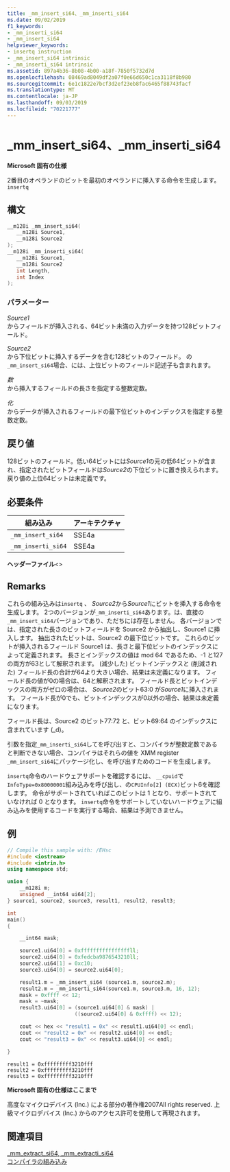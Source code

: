 ```yaml
---
title: _mm_insert_si64、_mm_inserti_si64
ms.date: 09/02/2019
f1_keywords:
- _mm_inserti_si64
- _mm_insert_si64
helpviewer_keywords:
- insertq instruction
- _mm_insert_si64 intrinsic
- _mm_inserti_si64 intrinsic
ms.assetid: 897a4b36-8b08-4b00-a18f-7850f5732d7d
ms.openlocfilehash: 08469ad8049df2a07f0e66d650c1ca3118f8b980
ms.sourcegitcommit: 6e1c1822e7bcf3d2ef23eb8fac6465f88743facf
ms.translationtype: MT
ms.contentlocale: ja-JP
ms.lasthandoff: 09/03/2019
ms.locfileid: "70221777"
---
```

# <a name="_mm_insert_si64-_mm_inserti_si64"></a>_mm_insert_si64、_mm_inserti_si64

**Microsoft 固有の仕様**

2番目のオペランドのビットを最初のオペランドに挿入する命令を生成します。`insertq`

## <a name="syntax"></a>構文

```C
__m128i _mm_insert_si64(
   __m128i Source1,
   __m128i Source2
);
__m128i _mm_inserti_si64(
   __m128i Source1,
   __m128i Source2
   int Length,
   int Index
);
```

### <a name="parameters"></a>パラメーター

*Source1*\
からフィールドが挿入される、64ビット未満の入力データを持つ128ビットフィールド。

*Source2*\
から下位ビットに挿入するデータを含む128ビットのフィールド。  の`_mm_insert_si64`場合、には、上位ビットのフィールド記述子も含まれます。

*数*\
から挿入するフィールドの長さを指定する整数定数。

*化*\
からデータが挿入されるフィールドの最下位ビットのインデックスを指定する整数定数。

## <a name="return-value"></a>戻り値

128ビットのフィールド。低い64ビットには*Source1*の元の低64ビットが含まれ、指定されたビットフィールドは*Source2*の下位ビットに置き換えられます。 戻り値の上位64ビットは未定義です。

## <a name="requirements"></a>必要条件

|組み込み|アーキテクチャ|
|---------------|------------------|
|`_mm_insert_si64`|SSE4a|
|`_mm_inserti_si64`|SSE4a|

**ヘッダーファイル**\<>

## <a name="remarks"></a>Remarks

これらの組み込みは`insertq` 、 *Source2*から*Source1*にビットを挿入する命令を生成します。 2つのバージョンが`_mm_inserti_si64`あります。は、直接の`_mm_insert_si64`バージョンであり、ただちには存在しません。 各バージョンでは、指定された長さのビットフィールドを Source2 から抽出し、Source1 に挿入します。  抽出されたビットは、Source2 の最下位ビットです。  これらのビットが挿入されるフィールド Source1 は、長さと最下位ビットのインデックスによって定義されます。  長さとインデックスの値は mod 64 であるため、-1 と127の両方が63として解釈されます。 (減少した) ビットインデックスと (削減された) フィールド長の合計が64より大きい場合、結果は未定義になります。 フィールド長の値が0の場合は、64と解釈されます。 フィールド長とビットインデックスの両方がゼロの場合は、 *Source2*のビット63:0 が*Source1*に挿入されます。 フィールド長が0でも、ビットインデックスが0以外の場合、結果は未定義になります。

フィールド長は、Source2 のビット77:72 と、ビット69:64 のインデックスに含まれています (_d)。

引数を指定`_mm_inserti_si64`してを呼び出すと、コンパイラが整数定数であると判断できない場合、コンパイラはそれらの値を XMM register `_mm_insert_si64`にパッケージ化し、を呼び出すためのコードを生成します。

`insertq`命令のハードウェアサポートを確認するには、 `__cpuid`で`InfoType=0x80000001`組み込みを呼び出し、の`CPUInfo[2] (ECX)`ビット6を確認します。 命令がサポートされていればこのビットは 1 となり、サポートされていなければ 0 となります。 `insertq`命令をサポートしていないハードウェアに組み込みを使用するコードを実行する場合、結果は予測できません。

## <a name="example"></a>例

```cpp
// Compile this sample with: /EHsc
#include <iostream>
#include <intrin.h>
using namespace std;

union {
    __m128i m;
    unsigned __int64 ui64[2];
} source1, source2, source3, result1, result2, result3;

int
main()
{

    __int64 mask;

    source1.ui64[0] = 0xffffffffffffffffll;
    source2.ui64[0] = 0xfedcba9876543210ll;
    source2.ui64[1] = 0xc10;
    source3.ui64[0] = source2.ui64[0];

    result1.m = _mm_insert_si64 (source1.m, source2.m);
    result2.m = _mm_inserti_si64(source1.m, source3.m, 16, 12);
    mask = 0xffff << 12;
    mask = ~mask;
    result3.ui64[0] = (source1.ui64[0] & mask) |
                      ((source2.ui64[0] & 0xffff) << 12);

    cout << hex << "result1 = 0x" << result1.ui64[0] << endl;
    cout << "result2 = 0x" << result2.ui64[0] << endl;
    cout << "result3 = 0x" << result3.ui64[0] << endl;

}
```

```Output
result1 = 0xfffffffff3210fff
result2 = 0xfffffffff3210fff
result3 = 0xfffffffff3210fff
```

**Microsoft 固有の仕様はここまで**

高度なマイクロデバイス (Inc.) による部分の著作権2007All rights reserved. 上級マイクロデバイス (Inc.) からのアクセス許可を使用して再現されます。

## <a name="see-also"></a>関連項目

[_mm_extract_si64, _mm_extracti_si64](../intrinsics/mm-extract-si64-mm-extracti-si64.md)\
[コンパイラの組み込み](../intrinsics/compiler-intrinsics.md)

